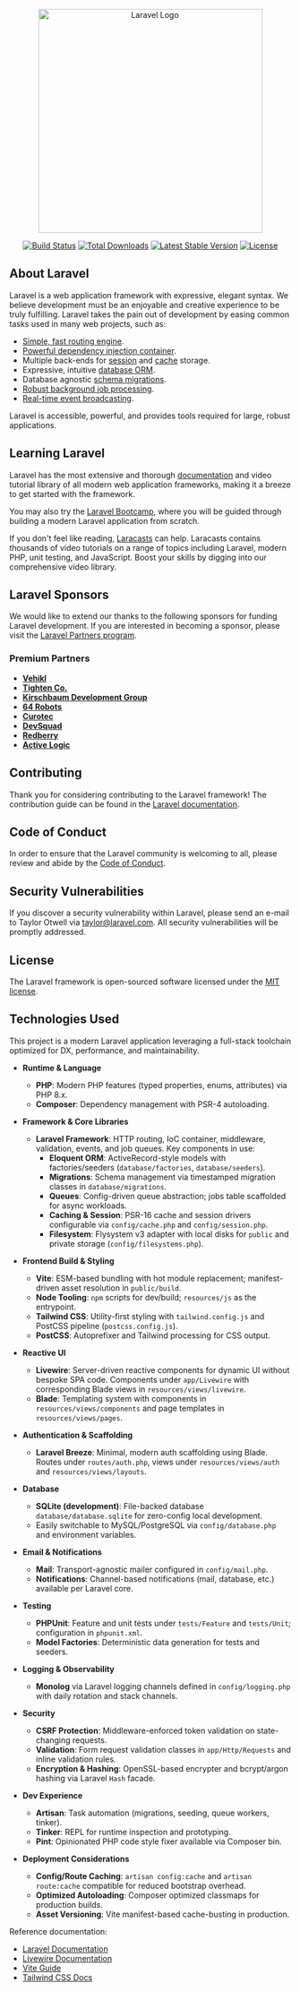 <p align="center"><a href="https://laravel.com" target="_blank"><img src="https://raw.githubusercontent.com/laravel/art/master/logo-lockup/5%20SVG/2%20CMYK/1%20Full%20Color/laravel-logolockup-cmyk-red.svg" width="400" alt="Laravel Logo"></a></p>

<p align="center">
<a href="https://github.com/laravel/framework/actions"><img src="https://github.com/laravel/framework/workflows/tests/badge.svg" alt="Build Status"></a>
<a href="https://packagist.org/packages/laravel/framework"><img src="https://img.shields.io/packagist/dt/laravel/framework" alt="Total Downloads"></a>
<a href="https://packagist.org/packages/laravel/framework"><img src="https://img.shields.io/packagist/v/laravel/framework" alt="Latest Stable Version"></a>
<a href="https://packagist.org/packages/laravel/framework"><img src="https://img.shields.io/packagist/l/laravel/framework" alt="License"></a>
</p>

## About Laravel

Laravel is a web application framework with expressive, elegant syntax. We believe development must be an enjoyable and creative experience to be truly fulfilling. Laravel takes the pain out of development by easing common tasks used in many web projects, such as:

- [Simple, fast routing engine](https://laravel.com/docs/routing).
- [Powerful dependency injection container](https://laravel.com/docs/container).
- Multiple back-ends for [session](https://laravel.com/docs/session) and [cache](https://laravel.com/docs/cache) storage.
- Expressive, intuitive [database ORM](https://laravel.com/docs/eloquent).
- Database agnostic [schema migrations](https://laravel.com/docs/migrations).
- [Robust background job processing](https://laravel.com/docs/queues).
- [Real-time event broadcasting](https://laravel.com/docs/broadcasting).

Laravel is accessible, powerful, and provides tools required for large, robust applications.

## Learning Laravel

Laravel has the most extensive and thorough [documentation](https://laravel.com/docs) and video tutorial library of all modern web application frameworks, making it a breeze to get started with the framework.

You may also try the [Laravel Bootcamp](https://bootcamp.laravel.com), where you will be guided through building a modern Laravel application from scratch.

If you don't feel like reading, [Laracasts](https://laracasts.com) can help. Laracasts contains thousands of video tutorials on a range of topics including Laravel, modern PHP, unit testing, and JavaScript. Boost your skills by digging into our comprehensive video library.

## Laravel Sponsors

We would like to extend our thanks to the following sponsors for funding Laravel development. If you are interested in becoming a sponsor, please visit the [Laravel Partners program](https://partners.laravel.com).

### Premium Partners

- **[Vehikl](https://vehikl.com)**
- **[Tighten Co.](https://tighten.co)**
- **[Kirschbaum Development Group](https://kirschbaumdevelopment.com)**
- **[64 Robots](https://64robots.com)**
- **[Curotec](https://www.curotec.com/services/technologies/laravel)**
- **[DevSquad](https://devsquad.com/hire-laravel-developers)**
- **[Redberry](https://redberry.international/laravel-development)**
- **[Active Logic](https://activelogic.com)**

## Contributing

Thank you for considering contributing to the Laravel framework! The contribution guide can be found in the [Laravel documentation](https://laravel.com/docs/contributions).

## Code of Conduct

In order to ensure that the Laravel community is welcoming to all, please review and abide by the [Code of Conduct](https://laravel.com/docs/contributions#code-of-conduct).

## Security Vulnerabilities

If you discover a security vulnerability within Laravel, please send an e-mail to Taylor Otwell via [taylor@laravel.com](mailto:taylor@laravel.com). All security vulnerabilities will be promptly addressed.

## License

The Laravel framework is open-sourced software licensed under the [MIT license](https://opensource.org/licenses/MIT).

## Technologies Used

This project is a modern Laravel application leveraging a full-stack toolchain optimized for DX, performance, and maintainability.

- **Runtime & Language**
  - **PHP**: Modern PHP features (typed properties, enums, attributes) via PHP 8.x.
  - **Composer**: Dependency management with PSR-4 autoloading.

- **Framework & Core Libraries**
  - **Laravel Framework**: HTTP routing, IoC container, middleware, validation, events, and job queues. Key components in use:
    - **Eloquent ORM**: ActiveRecord-style models with factories/seeders (`database/factories`, `database/seeders`).
    - **Migrations**: Schema management via timestamped migration classes in `database/migrations`.
    - **Queues**: Config-driven queue abstraction; jobs table scaffolded for async workloads.
    - **Caching & Session**: PSR-16 cache and session drivers configurable via `config/cache.php` and `config/session.php`.
    - **Filesystem**: Flysystem v3 adapter with local disks for `public` and private storage (`config/filesystems.php`).

- **Frontend Build & Styling**
  - **Vite**: ESM-based bundling with hot module replacement; manifest-driven asset resolution in `public/build`.
  - **Node Tooling**: `npm` scripts for dev/build; `resources/js` as the entrypoint.
  - **Tailwind CSS**: Utility-first styling with `tailwind.config.js` and PostCSS pipeline (`postcss.config.js`).
  - **PostCSS**: Autoprefixer and Tailwind processing for CSS output.

- **Reactive UI**
  - **Livewire**: Server-driven reactive components for dynamic UI without bespoke SPA code. Components under `app/Livewire` with corresponding Blade views in `resources/views/livewire`.
  - **Blade**: Templating system with components in `resources/views/components` and page templates in `resources/views/pages`.

- **Authentication & Scaffolding**
  - **Laravel Breeze**: Minimal, modern auth scaffolding using Blade. Routes under `routes/auth.php`, views under `resources/views/auth` and `resources/views/layouts`.

- **Database**
  - **SQLite (development)**: File-backed database `database/database.sqlite` for zero-config local development.
  - Easily switchable to MySQL/PostgreSQL via `config/database.php` and environment variables.

- **Email & Notifications**
  - **Mail**: Transport-agnostic mailer configured in `config/mail.php`.
  - **Notifications**: Channel-based notifications (mail, database, etc.) available per Laravel core.

- **Testing**
  - **PHPUnit**: Feature and unit tests under `tests/Feature` and `tests/Unit`; configuration in `phpunit.xml`.
  - **Model Factories**: Deterministic data generation for tests and seeders.

- **Logging & Observability**
  - **Monolog** via Laravel logging channels defined in `config/logging.php` with daily rotation and stack channels.

- **Security**
  - **CSRF Protection**: Middleware-enforced token validation on state-changing requests.
  - **Validation**: Form request validation classes in `app/Http/Requests` and inline validation rules.
  - **Encryption & Hashing**: OpenSSL-based encrypter and bcrypt/argon hashing via Laravel `Hash` facade.

- **Dev Experience**
  - **Artisan**: Task automation (migrations, seeding, queue workers, tinker).
  - **Tinker**: REPL for runtime inspection and prototyping.
  - **Pint**: Opinionated PHP code style fixer available via Composer bin.

- **Deployment Considerations**
  - **Config/Route Caching**: `artisan config:cache` and `artisan route:cache` compatible for reduced bootstrap overhead.
  - **Optimized Autoloading**: Composer optimized classmaps for production builds.
  - **Asset Versioning**: Vite manifest-based cache-busting in production.

Reference documentation:

- [Laravel Documentation](https://laravel.com/docs)
- [Livewire Documentation](https://livewire.laravel.com/docs)
- [Vite Guide](https://vitejs.dev/guide/)
- [Tailwind CSS Docs](https://tailwindcss.com/docs)

